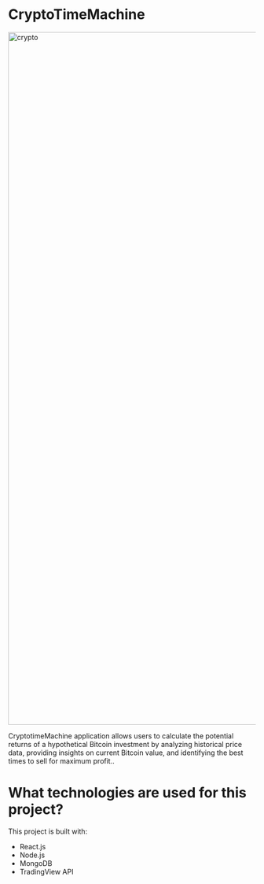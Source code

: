 # CryptoTimeMachine
<img width="1408" alt="crypto" src="https://github.com/user-attachments/assets/610402f3-a66c-4908-bbb0-fa99de404e1b" />

CryptotimeMachine application allows users to calculate the potential returns of a hypothetical Bitcoin investment by analyzing historical price data, providing insights on current Bitcoin value, and identifying the best times to sell for maximum profit..

# What technologies are used for this project?
This project is built with: 
- React.js
- Node.js 
- MongoDB 
- TradingView API
